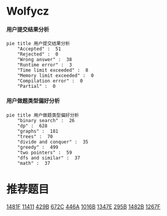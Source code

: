 # Wolfycz

<!-- tabs:start -->



#### **用户提交结果分析**

```mermaid
pie title 用户提交结果分析
    "Accepted" :  51
    "Rejected" :  0
    "Wrong answer" :  38
    "Runtime error" :  3
    "Time limit exceeded" :  8
    "Memory limit exceeded" :  0
    "Compilation error" :  0
    "Partial" :  0
```

#### **用户做题类型偏好分析**

```mermaid
pie title 用户做题类型偏好分析
    "binary search" :  26
    "dp" :  628
    "graphs" :  181
    "trees" :  70
    "divide and conquer" :  35
    "greedy" :  499
    "two pointers" :  59
    "dfs and similar" :  37
    "math" :  37
```



<!-- tabs:end -->
# 推荐题目
[1481F](https://codeforces.com/contest/1481/problem/F)
[11411](https://codeforces.com/contest/1141/problem/1)
[429B](https://codeforces.com/contest/429/problem/B)
[672C](https://codeforces.com/contest/672/problem/C)
[446A](https://codeforces.com/contest/446/problem/A)
[1016B](https://codeforces.com/contest/1016/problem/B)
[1347E](https://codeforces.com/contest/1347/problem/E)
[295B](https://codeforces.com/contest/295/problem/B)
[1482B](https://codeforces.com/contest/1482/problem/B)
[1267F](https://codeforces.com/contest/1267/problem/F)
